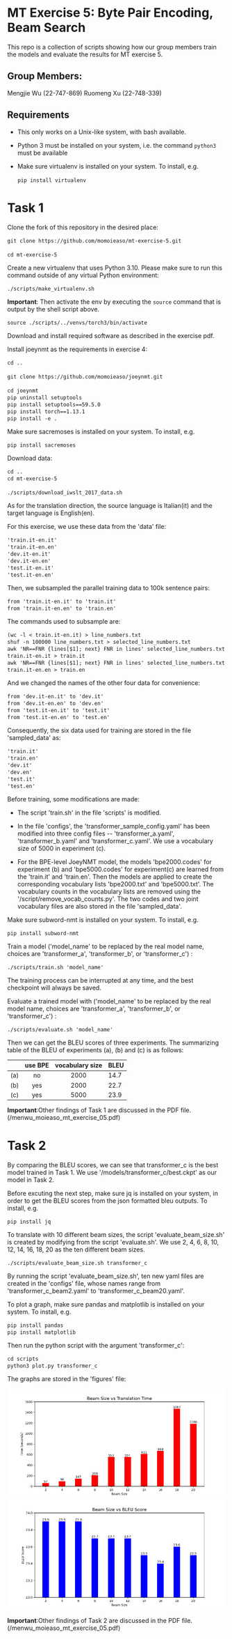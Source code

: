 # MT Exercise 5: Byte Pair Encoding, Beam Search

This repo is a collection of scripts showing how our group members train the models and evaluate the results for MT exercise 5. 

## Group Members:

Mengjie Wu (22-747-869)
Ruomeng Xu (22-748-339)

## Requirements

- This only works on a Unix-like system, with bash available.
- Python 3 must be installed on your system, i.e. the command `python3` must be available
- Make sure virtualenv is installed on your system. To install, e.g.

    `pip install virtualenv`

# Task 1

Clone the fork of this repository in the desired place:

    git clone https://github.com/momoieaso/mt-exercise-5.git

    cd mt-exercise-5

Create a new virtualenv that uses Python 3.10. Please make sure to run this command outside of any virtual Python environment:

    ./scripts/make_virtualenv.sh

**Important**: Then activate the env by executing the `source` command that is output by the shell script above.

    source ./scripts/../venvs/torch3/bin/activate

Download and install required software as described in the exercise pdf.

Install joeynmt as the requirements in exercise 4: 

    cd ..

    git clone https://github.com/momoieaso/joeynmt.git

    cd joeynmt
    pip uninstall setuptools
    pip install setuptools==59.5.0
    pip install torch==1.13.1
    pip install -e .

Make sure sacremoses is installed on your system. To install, e.g.

    pip install sacremoses

Download data:

    cd ..
    cd mt-exercise-5

    ./scripts/download_iwslt_2017_data.sh

As for the translation direction, the source language is Italian(it) and the target language is English(en). 

For this exercise, we use these data from the 'data' file: 

    'train.it-en.it'
    'train.it-en.en'
    'dev.it-en.it'
    'dev.it-en.en'
    'test.it-en.it'
    'test.it-en.en'

Then, we subsampled the parallel training data to 100k sentence pairs: 
    
    from 'train.it-en.it' to 'train.it'
    from 'train.it-en.en' to 'train.en'

The commands used to subsample are: 

    (wc -l < train.it-en.it) > line_numbers.txt
    shuf -n 100000 line_numbers.txt > selected_line_numbers.txt
    awk 'NR==FNR {lines[$1]; next} FNR in lines' selected_line_numbers.txt train.it-en.it > train.it
    awk 'NR==FNR {lines[$1]; next} FNR in lines' selected_line_numbers.txt train.it-en.en > train.en

And we changed the names of the other four data for convenience: 

    from 'dev.it-en.it' to 'dev.it' 
    from 'dev.it-en.en' to 'dev.en' 
    from 'test.it-en.it' to 'test.it' 
    from 'test.it-en.en' to 'test.en' 

Consequently, the six data used for training are stored in the file 'sampled_data' as: 

    'train.it'
    'train.en'
    'dev.it'
    'dev.en'
    'test.it'
    'test.en'

Before training, some modifications are made:

- The script 'train.sh' in the file 'scripts' is modified. 

- In the file 'configs', the 'transformer_sample_config.yaml' has been modified into three config files -- 'transformer_a.yaml', 'transformer_b.yaml' and 'transformer_c.yaml'. We use a vocabulary size of 5000 in experiment (c). 

- For the BPE-level JoeyNMT model, the models 'bpe2000.codes' for experiment (b) and 'bpe5000.codes' for experiment(c) are learned from the 'train.it' and 'train.en'. Then the models are applied to create the corresponding vocabulary lists 'bpe2000.txt' and 'bpe5000.txt'. The vocabulary counts in the vocabulary lists are removed using the '/script/remove_vocab_counts.py'. The two codes and two joint vocabulary files are also stored in the file 'sampled_data'. 

Make sure subword-nmt is installed on your system. To install, e.g.

    pip install subword-nmt

Train a model ('model_name' to be replaced by the real model name, choices are 'transformer_a', 'transformer_b', or 'transformer_c') :

    ./scripts/train.sh 'model_name'

The training process can be interrupted at any time, and the best checkpoint will always be saved.

Evaluate a trained model with ('model_name' to be replaced by the real model name, choices are 'transformer_a', 'transformer_b', or 'transformer_c') : 

    ./scripts/evaluate.sh 'model_name'

Then we can get the BLEU scores of three experiments. The summarizing table of the BLEU of experiments (a), (b) and (c) is as follows: 

|     | use BPE | vocabulary size | BLEU |
|:---:|:-------:|:---------------:|:-----|
| (a) |   no    |      2000       | 14.7 |
| (b) |   yes   |      2000       | 22.7 |
| (c) |   yes   |      5000       | 23.9 |

**Important**:Other findings of Task 1 are discussed in the PDF file. (/menwu_moieaso_mt_exercise_05.pdf)

# Task 2

By comparing the BLEU scores, we can see that transformer_c is the best model trained in Task 1. We use '/models/transformer_c/best.ckpt' as our model in Task 2. 

Before excuting the next step, make sure jq is installed on your system, in order to get the BLEU scores from the json formatted bleu outputs. To install, e.g. 

    pip install jq

To translate with 10 different beam sizes, the script 'evaluate_beam_size.sh' is created by modifying from the script 'evaluate.sh'. We use 2, 4, 6, 8, 10, 12, 14, 16, 18, 20 as the ten different beam sizes. 

    ./scripts/evaluate_beam_size.sh transformer_c

By running the script 'evaluate_beam_size.sh', ten new yaml files are created in the 'configs' file, whose names range from  'transformer_c_beam2.yaml' to 'transformer_c_beam20.yaml'. 

To plot a graph, make sure pandas and matplotlib is installed on your system. To install, e.g.

    pip install pandas
    pip install matplotlib

Then run the python script with the argument 'transformer_c': 

    cd scripts
    python3 plot.py transformer_c

The graphs are stored in the 'figures' file: 

![Beam Size vs Translation Time Graph](figures/beam_size_vs_translation_time.png)
![Beam Size vs BLEU Score Graph](figures/beam_size_vs_bleu_score.png)

**Important**:Other findings of Task 2 are discussed in the PDF file. (/menwu_moieaso_mt_exercise_05.pdf)
